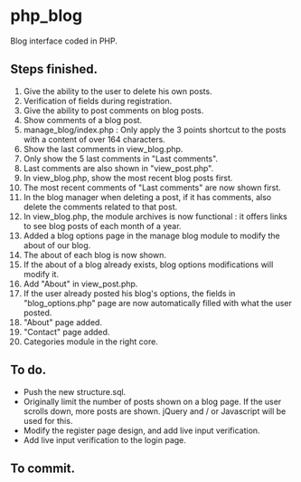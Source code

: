 # php_blog
Blog interface coded in PHP.

## Steps finished.

1. Give the ability to the user to delete his own posts.
2. Verification of fields during registration.
3. Give the ability to post comments on blog posts.
4. Show comments of a blog post.
5. manage_blog/index.php : Only apply the 3 points shortcut to the posts with a content of over 164 characters.
6. Show the last comments in view_blog.php.
7. Only show the 5 last comments in "Last comments".
8. Last comments are also shown in "view_post.php".
9. In view_blog.php, show the most recent blog posts first.
10. The most recent comments of "Last comments" are now shown first.
11. In the blog manager when deleting a post, if it has comments, also delete the comments related to that post.
12. In view_blog.php, the module archives is now functional : it offers links to see blog posts of each month of a year.
13. Added a blog options page in the manage blog module to modify the about of our blog.
14. The about of each blog is now shown.
15. If the about of a blog already exists, blog options modifications will modify it.
16. Add "About" in view_post.php.
17. If the user already posted his blog's options, the fields in "blog_options.php" page are now automatically filled with what the user posted.
18. "About" page added.
19. "Contact" page added.
20. Categories module in the right core.

## To do.

* Push the new structure.sql.
* Originally limit the number of posts shown on a blog page. If the user scrolls down, more posts are shown. jQuery and / or Javascript will be used for this.
* Modify the register page design, and add live input verification.
* Add live input verification to the login page.

## To commit.
